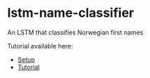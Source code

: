 # lstm-name-classifier
An LSTM that classifies Norwegian first names

Tutorial available here:

* [Setup](https://github.com/iver56/lstm-name-classifier/wiki/Set-up-python-with-machine-learning-libaries)
* [Tutorial](https://github.com/iver56/lstm-name-classifier/wiki/Tutorial)
